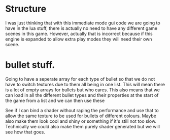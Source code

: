 # Structure
I was just thinking that with this immediate mode gui code we are going to have in the lua stuff, there is actually no
need to have any different game scenes in this game. However, actually that is incorrect because if this engine is
expanded to allow extra play modes they will need their own scene.

# bullet stuff.
Going to have a seperate array for each type of bullet so that we do not have to switch textures due to them all being
in one list. This will mean there is a lot of empty arrays for bullets but who cares. This also means that we can load
in all the different bullet types and their properties at the start of the game from a list and we can then use these

See if I can bind a shader without raping the performance and use that to allow the same texture to be used for bullets
of different colours. Maybe also make them look cool and shiny or something if it's still not too slow. Technically
we could also make them purely shader generated but we will see how that goes.
